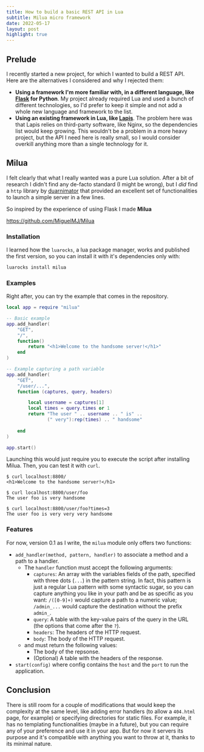 ```yaml
---
title: How to build a basic REST API in Lua
subtitle: Milua micro framework
date: 2022-05-17
layout: post
highlight: true
---
```


## Prelude
I recently started a new project, for which I wanted to build a REST API. Here are the alternatives I considered and why I rejected them:
- **Using a framework I'm more familiar with, in a different language, like [Flask](https://flask.palletsprojects.com/en/2.1.x/) for Python**. My project already required Lua and used a bunch of different technologies, so I'd prefer to keep it simple and not add a whole new language and framework to the list.
- **Using an existing framework in Lua, like [Lapis](https://leafo.net/lapis/)**. The problem here was that Lapis relies on third-party software, like Nginx, so the dependencies list would keep growing. This wouldn't be a problem in a more heavy project, but the API I need here is really small, so I would consider overkill anything more than a single technology for it.

## Milua

I felt clearly that what I really wanted was a pure Lua solution. After a bit of research I didn't find any de-facto standard (I might be wrong), but I *did* find a `http` library by [duarnimator](https://github.com/duarnimator) that provided an excellent set of functionalities to launch a simple server in a few lines.

So inspired by the experience of using Flask I made **Milua**

https://github.com/MiguelMJ/Milua

### Installation
I learned how the `luarocks`, a lua package manager, works and published the first version, so you can install it with it's dependencies only with:

```bash
luarocks install milua
```

### Examples
Right after, you can try the example that comes in the repository.
```lua
local app = require "milua"

-- Basic example
app.add_handler(
    "GET",
    "/",
    function()
        return "<h1>Welcome to the handsome server!</h1>"
    end
)

-- Example capturing a path variable
app.add_handler(
    "GET",
    "/user/...", 
    function (captures, query, headers)

        local username = captures[1]
        local times = query.times or 1
        return "The user " .. username .. " is" ..
               (" very"):rep(times) .. " handsome"
    
    end
)

app.start()
```
Launching this would just require you to execute the script after installing Milua. Then, you can test it with `curl`.

```output
$ curl localhost:8800/
<h1>Welcome to the handsome server!</h1> 

$ curl localhost:8800/user/foo
The user foo is very handsome

$ curl localhost:8800/user/foo?times=3
The user foo is very very very handsome
```

### Features
For now, version 0.1 as I write, the `milua` module only offers two functions:
- `add_handler(method, pattern, handler)` to associate a method and a path to a handler.
    - The `handler` function must accept the following arguments:
        - `captures`: An array with the variables fields of the path, specified with three dots (`...`) in the pattern string. In fact, this pattern is just a regular Lua pattern with some syntactic sugar, so you can capture anything you like in your path and be as specific as you want: `/([0-9]+)` would capture a path to a numeric value; `/admin_...` would capture the destination without the prefix `admin_`.
        - `query`: A table with the key-value pairs of the query in the URL (the options that come after the `?`).
        - `headers`: The headers of the HTTP request.
        - `body`: The body of the HTTP request.
    - and must return the following values:
        - The body of the repsonse.
        - (Optional) A table with the headers of the response.
- `start(config)` where config contains the `host` and the `port` to run the application.

## Conclusion
There is still room for a couple of modifications that would keep the complexity at the same level, like adding error handlers (to allow a `404.html` page, for example) or specifying directories for static files. For example, it has no templating functionalities (maybe in a future), but you can require any of your preference and use it in your app. But for now it servers its purpose and it's compatible with anything you want to throw at it, thanks to its minimal nature.
